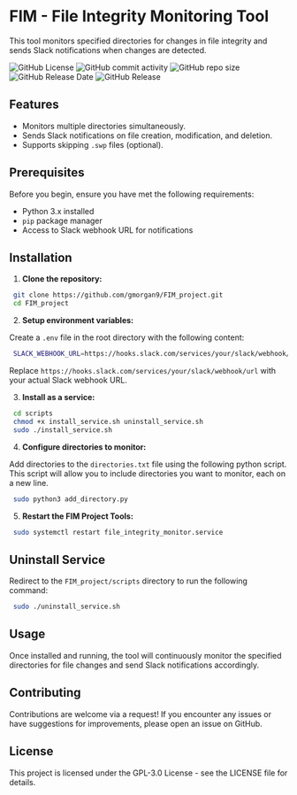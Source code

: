 
# FIM - File Integrity Monitoring Tool

This tool monitors specified directories for changes in file integrity and sends Slack notifications when changes are detected.

![GitHub License](https://img.shields.io/github/license/gmorgan9/FIM_project?style=for-the-badge)
![GitHub commit activity](https://img.shields.io/github/commit-activity/t/gmorgan9/FIM_project?style=for-the-badge)
![GitHub repo size](https://img.shields.io/github/repo-size/gmorgan9/FIM_project?style=for-the-badge&label=project%20size)
![GitHub Release Date](https://img.shields.io/github/release-date/gmorgan9/FIM_project?style=for-the-badge)
![GitHub Release](https://img.shields.io/github/v/release/gmorgan9/FIM_project?style=for-the-badge)

## Features

- Monitors multiple directories simultaneously.
- Sends Slack notifications on file creation, modification, and deletion.
- Supports skipping `.swp` files (optional).


## Prerequisites

Before you begin, ensure you have met the following requirements:

- Python 3.x installed
- `pip` package manager
- Access to Slack webhook URL for notifications
## Installation

1. **Clone the repository:**

```bash
 git clone https://github.com/gmorgan9/FIM_project.git
 cd FIM_project
```

2. **Setup environment variables:**

Create a `.env` file in the root directory with the following content:

```bash
 SLACK_WEBHOOK_URL=https://hooks.slack.com/services/your/slack/webhook/url
```

Replace `https://hooks.slack.com/services/your/slack/webhook/url` with your actual Slack webhook URL.

3. **Install as a service:**

```bash
 cd scripts
 chmod +x install_service.sh uninstall_service.sh
 sudo ./install_service.sh
```

4. **Configure directories to monitor:**

Add directories to the `directories.txt` file using the following python script. This script will allow you to include directories you want to monitor, each on a new line.

```bash
 sudo python3 add_directory.py
```

5. **Restart the FIM Project Tools:**

```bash
 sudo systemctl restart file_integrity_monitor.service
```

## Uninstall Service

Redirect to the `FIM_project/scripts` directory to run the following command:

```bash
 sudo ./uninstall_service.sh
```

## Usage

Once installed and running, the tool will continuously monitor the specified directories for file changes and send Slack notifications accordingly.

## Contributing

Contributions are welcome via a request! If you encounter any issues or have suggestions for improvements, please open an issue on GitHub.

## License

This project is licensed under the GPL-3.0 License - see the LICENSE file for details.